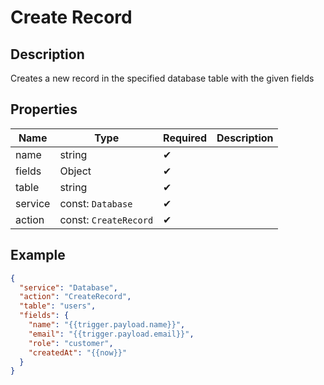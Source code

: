 # Create Record

## Description

Creates a new record in the specified database table with the given fields

## Properties

| Name    | Type                  | Required | Description |
| ------- | --------------------- | -------- | ----------- |
| name    | string                | ✔       |             |
| fields  | Object                | ✔       |             |
| table   | string                | ✔       |             |
| service | const: `Database`     | ✔       |             |
| action  | const: `CreateRecord` | ✔       |             |

## Example

```json
{
  "service": "Database",
  "action": "CreateRecord",
  "table": "users",
  "fields": {
    "name": "{{trigger.payload.name}}",
    "email": "{{trigger.payload.email}}",
    "role": "customer",
    "createdAt": "{{now}}"
  }
}
```

